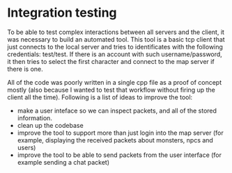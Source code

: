 # Integration testing
To be able to test complex interactions between all servers and the client, it was necessary to build an automated tool.
This tool is a basic tcp client that just connects to the local server and tries to identificates with the following credentials: test/test.
If there is an account with such username/password, it then tries to select the first character and connect to the map server if there is one.

All of the code was poorly written in a single cpp file as a proof of concept mostly (also because I wanted to test that workflow without firing up the client all the time).
Following is a list of ideas to improve the tool:
* make a user inteface so we can inspect packets, and all of the stored information.
* clean up the codebase
* improve the tool to support more than just login into the map server (for example, displaying the received packets about monsters, npcs and users)
* improve the tool to be able to send packets from the user interface (for example sending a chat packet)

